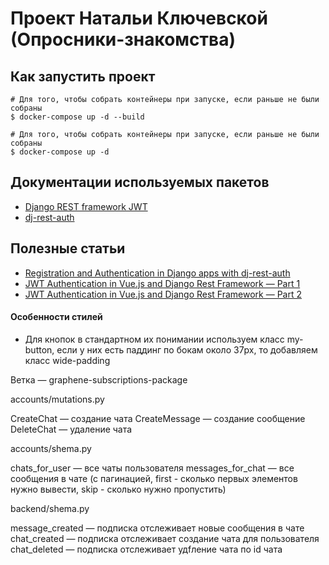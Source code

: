 # Проект Натальи Ключевской (Опросники-знакомства)

## Как запустить проект

```
# Для того, чтобы собрать контейнеры при запуске, если раньше не были собраны
$ docker-compose up -d --build

# Для того, чтобы собрать контейнеры при запуске, если раньше не были собраны
$ docker-compose up -d
```

## Документации используемых пакетов

- [Django REST framework JWT](https://jpadilla.github.io/django-rest-framework-jwt)
- [dj-rest-auth](https://dj-rest-auth.readthedocs.io/en/latest/introduction.html)

## Полезные статьи

- [Registration and Authentication in Django apps with dj-rest-auth](https://www.rootstrap.com/blog/registration-and-authentication-in-django-apps-with-dj-rest-auth/)
- [JWT Authentication in Vue.js and Django Rest Framework — Part 1](https://hackernoon.com/jwt-authentication-in-vue-js-and-django-rest-framework-part-1-c40c5c0d4f6e)
- [JWT Authentication in Vue.js and Django Rest Framework — Part 2](https://medium.com/hackernoon/jwt-authentication-in-vue-js-and-django-rest-framework-part-2-788f0ad53ad5)

#### Особенности стилей

- Для кнопок в стандартном их понимании используем класс my-button, если у них есть паддинг по бокам около 37px, то добавляем класс wide-padding

Ветка — graphene-subscriptions-package

accounts/mutations.py

CreateChat — создание чата
CreateMessage — создание сообщение
DeleteChat — удаление чата

accounts/shema.py

chats_for_user — все чаты пользователя
messages_for_chat — все сообщения в чате (с пагинацией, first - сколько первых элементов нужно вывести, skip - сколько нужно пропустить)

backend/shema.py

message_created — подписка отслеживает новые сообщения в чате
chat_created — подписка отслеживает создание чата для пользователя
chat_deleted — подписка отслеживает удfление чата по id чата
